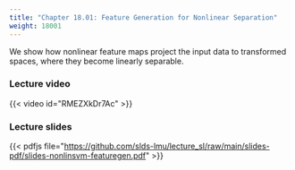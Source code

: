 ```yaml
---
title: "Chapter 18.01: Feature Generation for Nonlinear Separation"
weight: 18001
---
```

We show how nonlinear feature maps project the input data to transformed spaces, where they become linearly separable.

<!--more-->

### Lecture video

{{< video id="RMEZXkDr7Ac" >}}

### Lecture slides

{{< pdfjs file="https://github.com/slds-lmu/lecture_sl/raw/main/slides-pdf/slides-nonlinsvm-featuregen.pdf" >}}
